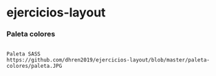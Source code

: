 # ejercicios-layout

### Paleta colores
```

Paleta SASS 
https://github.com/dhren2019/ejercicios-layout/blob/master/paleta-colores/paleta.JPG

````
